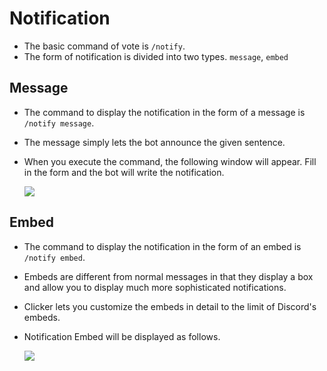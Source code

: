 # Notification

- The basic command of vote is `/notify`.
- The form of notification is divided into two types. `message`, `embed`

## Message

- The command to display the notification in the form of a message is `/notify message`.
- The message simply lets the bot announce the given sentence.
- When you execute the command, the following window will appear. Fill in the form and the bot will write the notification.

  ![](https://cdn.discordapp.com/attachments/1101718235843399700/1117385329943519374/image.png)

## Embed

- The command to display the notification in the form of an embed is `/notify embed`.
- Embeds are different from normal messages in that they display a box and allow you to display much more sophisticated notifications.
- Clicker lets you customize the embeds in detail to the limit of Discord's embeds.
- Notification Embed will be displayed as follows.

  ![](hthttps://cdn.discordapp.com/attachments/1101718235843399700/1101861788007534692/image.pngg)
